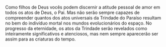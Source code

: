 ﻿Como filhos de Deus vocês podem discernir a atitude pessoal de amor em todos os atos de Deus, o Pai. Mas não serão sempre capazes de compreender quantos dos atos universais da Trindade do Paraíso resultam no bem do indivíduo mortal nos mundos evolucionários do espaço. No progresso da eternidade, os atos da Trindade serão revelados como inteiramente significativos e atenciosos, mas nem sempre aparecerão ser assim para as criaturas do tempo.